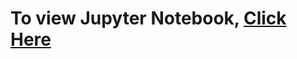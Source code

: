 # To view Jupyter Notebook, __[Click Here](https://nbviewer.org/github/joeanton719/My-Data-Science-Projects/blob/main/7.%20store-sales-time-series-forecasting/Store%20Sales%20EDA_in%20progress.ipynb)__

